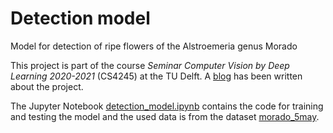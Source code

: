 # Detection model
Model for detection of ripe flowers of the Alstroemeria genus Morado

This project is part of the course _Seminar Computer Vision by Deep Learning 2020-2021_ (CS4245) at the TU Delft. A [blog](https://stanzwinkels.medium.com/2028186f50af) has been written about the project.

The Jupyter Notebook [detection_model.ipynb]() contains the code for training and testing the model and the used data is from the dataset [morado_5may](https://www.kaggle.com/teddevrieslentsch/morado-5may).
